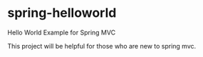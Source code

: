# spring-helloworld
Hello World Example for Spring MVC

This project will be helpful for those who are new to spring mvc.
